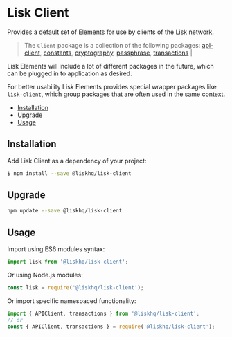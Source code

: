 # Lisk Client

Provides a default set of Elements for use by clients of the Lisk network.

> The `Client` package is a collection of the following packages:
> [api-client](api-client.md), [constants](constants.md), [cryptography](cryptography.md), [passphrase](passphrase.md), [transactions](transactions.md) |

Lisk Elements will include a lot of different packages in the future, which can be plugged in to application as desired.

For better usability Lisk Elements provides special wrapper packages like `lisk-client`, which group packages that are often used in the same context.

- [Installation](#installation)
- [Upgrade](#upgrade)
- [Usage](#usage)

## Installation

Add Lisk Client as a dependency of your project:

```bash
$ npm install --save @liskhq/lisk-client
```

## Upgrade

```bash
npm update --save @liskhq/lisk-client
```

## Usage

Import using ES6 modules syntax:

```js
import lisk from '@liskhq/lisk-client';
```

Or using Node.js modules:

```js
const lisk = require('@liskhq/lisk-client');
```

Or import specific namespaced functionality:

```js
import { APIClient, transactions } from '@liskhq/lisk-client';
// or
const { APIClient, transactions } = require('@liskhq/lisk-client');
```
